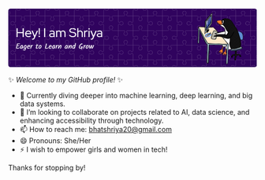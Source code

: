 ![Header](./github-header-image.png)

✨ _Welcome to my GitHub profile!_ ✨

- 🌱 Currently diving deeper into machine learning, deep learning, and big data systems.
- 👯 I’m looking to collaborate on projects related to AI, data science, and enhancing accessibility through technology.
- 📫 How to reach me: [bhatshriya20@gmail.com](mailto:bhatshriya20@gmail.com)
- 😄 Pronouns: She/Her
- ⚡ I wish to empower girls and women in tech!

Thanks for stopping by!



